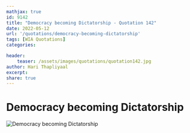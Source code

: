 ```yaml
---
mathjax: true
id: 9142
title: "Democracy becoming Dictatorship - Quotation 142"
date: 2022-05-12
url: '/quotations/democracy-becoming-dictatorship'
tags: [WIA Quotations] 
categories: 

header:
    teaser: /assets/images/quotations/quotation142.jpg
author: Hari Thapliyaal 
excerpt:
share: true 
---
```


# Democracy becoming Dictatorship

![Democracy becoming Dictatorship](/assets/images/quotations/quotation142.jpg)
